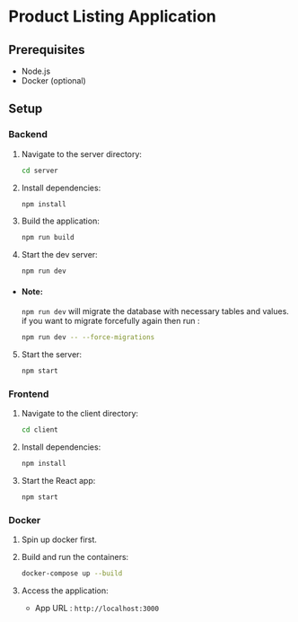 # Product Listing Application

## Prerequisites

- Node.js
- Docker (optional)

## Setup

### Backend

1. Navigate to the server directory:

   ```bash
   cd server
   ```

2. Install dependencies:
   ```bash
   npm install
   ```
3. Build the application:
   ```bash
   npm run build
   ```
4. Start the dev server:

   ```bash
   npm run dev
   ```

- #### Note:

  `npm run dev` will migrate the database with necessary tables and values. if you want to migrate forcefully again then run :

  ```bash
  npm run dev -- --force-migrations
  ```

5. Start the server:
   ```bash
   npm start
   ```

### Frontend

1. Navigate to the client directory:
   ```bash
   cd client
   ```
2. Install dependencies:
   ```bash
   npm install
   ```
3. Start the React app:
   ```bash
   npm start
   ```

### Docker

1. Spin up docker first.

2. Build and run the containers:

   ```bash
   docker-compose up --build
   ```

3. Access the application:
   - App URL : `http://localhost:3000`
